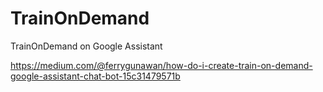 # TrainOnDemand
TrainOnDemand on Google Assistant

https://medium.com/@ferrygunawan/how-do-i-create-train-on-demand-google-assistant-chat-bot-15c31479571b
